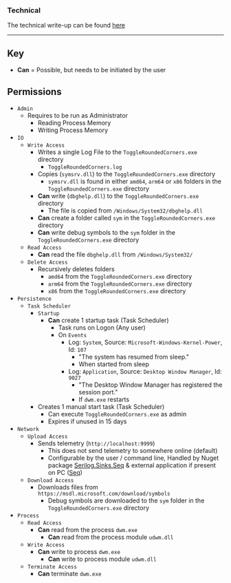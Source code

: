 ### Technical
The technical write-up can be found [here](./technical.md)

---

## Key
- __Can__ = Possible, but needs to be initiated by the user

## Permissions
- `Admin`
    - Requires to be run as Administrator
        - Reading Process Memory
        - Writing Process Memory
- `IO`
    - `Write Access`
        - Writes a single Log File to the `ToggleRoundedCorners.exe` directory
            - `ToggleRoundedCorners.log`
        - Copies (`symsrv.dll`) to the `ToggleRoundedCorners.exe` directory
            - `symsrv.dll` is found in either `amd64`, `arm64` or `x86` folders in the `ToggleRoundedCorners.exe` directory
        - __Can__ write (`dbghelp.dll`) to the `ToggleRoundedCorners.exe` directory
            - The file is copied from `/Windows/System32/dbghelp.dll`
        - __Can__ create a folder called `sym` in the `ToggleRoundedCorners.exe` directory
        - __Can__ write debug symbols to the `sym` folder in the `ToggleRoundedCorners.exe` directory
    - `Read Access`
        - __Can__ read the file `dbghelp.dll` from `/Windows/System32/`
    - `Delete Access`
        - Recursively deletes folders
            - `amd64` from the `ToggleRoundedCorners.exe` directory
            - `arm64` from the `ToggleRoundedCorners.exe` directory
            - `x86` from the `ToggleRoundedCorners.exe` directory
- `Persistence`
    - `Task Scheduler`
        - `Startup`
            - __Can__ create 1 startup task (Task Scheduler)
                - Task runs on Logon (Any user)
                - On `Events`
                    - Log: `System`, Source: `Microsoft-Windows-Kernel-Power`, Id: `107`
                        - "The system has resumed from sleep."
                        - When started from sleep
                    - Log: `Application`, Source: `Desktop Window Manager`, Id: `9027`
                        - "The Desktop Window Manager has registered the session port."
                        - If `dwm.exe` restarts
        - Creates 1 manual start task (Task Scheduler)
            - Can execute `ToggleRoundedCorners.exe` as admin
            - Expires if unused in 15 days
- `Network`
    - `Upload Access`
        - Sends telemetry (`http://localhost:9999`)
            - This does not send telemetry to somewhere online (default)
            - Configurable by the user / command line, Handled by Nuget package [Serilog.Sinks.Seq](https://www.nuget.org/packages/Serilog.Sinks.Seq) & external application if present on PC ([Seq](https://datalust.co/seq))
    - `Download Access`
        - Downloads files from `https://msdl.microsoft.com/download/symbols`
            - Debug symbols are downloaded to the `sym` folder in the `ToggleRoundedCorners.exe` directory
- `Process`
    - `Read Access`
        - __Can__ read from the process `dwm.exe`
            - __Can__ read from the process module `udwm.dll`
    - `Write Access`
        - __Can__ write to process `dwm.exe`
            - __Can__ write to process module `udwm.dll`
    - `Terminate Access`
        - __Can__ terminate `dwm.exe`
